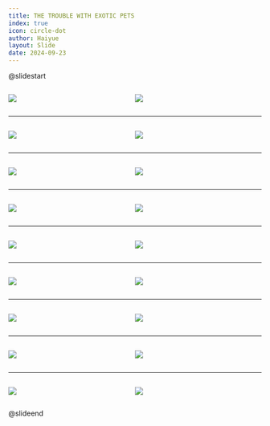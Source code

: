 ```yaml
---
title: THE TROUBLE WITH EXOTIC PETS
index: true
icon: circle-dot
author: Haiyue
layout: Slide
date: 2024-09-23
---
```

 
@slidestart

<div style="display:flex">
<div style="flex:1">

![](/reading/english/Level-R/THE%20TROUBLE%20WITH%20EXOTIC%20PETS/001.webp)
</div>
<div style="flex:1">

![](/reading/english/Level-R/THE%20TROUBLE%20WITH%20EXOTIC%20PETS/002.webp)
</div>
</div>

---

<div style="display:flex">
<div style="flex:1">

![](/reading/english/Level-R/THE%20TROUBLE%20WITH%20EXOTIC%20PETS/003.webp)
</div>
<div style="flex:1">

![](/reading/english/Level-R/THE%20TROUBLE%20WITH%20EXOTIC%20PETS/004.webp)
</div>
</div>

---

<div style="display:flex">
<div style="flex:1">

![](/reading/english/Level-R/THE%20TROUBLE%20WITH%20EXOTIC%20PETS/005.webp)
</div>
<div style="flex:1">

![](/reading/english/Level-R/THE%20TROUBLE%20WITH%20EXOTIC%20PETS/006.webp)
</div>
</div>

---

<div style="display:flex">
<div style="flex:1">

![](/reading/english/Level-R/THE%20TROUBLE%20WITH%20EXOTIC%20PETS/007.webp)
</div>
<div style="flex:1">

![](/reading/english/Level-R/THE%20TROUBLE%20WITH%20EXOTIC%20PETS/008.webp)
</div>
</div>

---

<div style="display:flex">
<div style="flex:1">

![](/reading/english/Level-R/THE%20TROUBLE%20WITH%20EXOTIC%20PETS/009.webp)
</div>
<div style="flex:1">

![](/reading/english/Level-R/THE%20TROUBLE%20WITH%20EXOTIC%20PETS/010.webp)
</div>
</div>

---

<div style="display:flex">
<div style="flex:1">

![](/reading/english/Level-R/THE%20TROUBLE%20WITH%20EXOTIC%20PETS/011.webp)
</div>
<div style="flex:1">

![](/reading/english/Level-R/THE%20TROUBLE%20WITH%20EXOTIC%20PETS/012.webp)
</div>
</div>

---

<div style="display:flex">
<div style="flex:1">

![](/reading/english/Level-R/THE%20TROUBLE%20WITH%20EXOTIC%20PETS/013.webp)
</div>
<div style="flex:1">

![](/reading/english/Level-R/THE%20TROUBLE%20WITH%20EXOTIC%20PETS/014.webp)
</div>
</div>

---

<div style="display:flex">
<div style="flex:1">

![](/reading/english/Level-R/THE%20TROUBLE%20WITH%20EXOTIC%20PETS/015.webp)
</div>
<div style="flex:1">

![](/reading/english/Level-R/THE%20TROUBLE%20WITH%20EXOTIC%20PETS/016.webp)
</div>
</div>

---

<div style="display:flex">
<div style="flex:1">

![](/reading/english/Level-R/THE%20TROUBLE%20WITH%20EXOTIC%20PETS/017.webp)
</div>
<div style="flex:1">

![](/reading/english/Level-R/THE%20TROUBLE%20WITH%20EXOTIC%20PETS/018.webp)
</div>
</div>

@slideend
